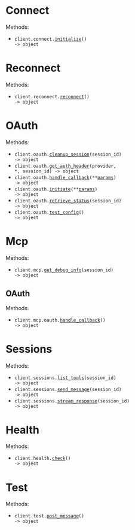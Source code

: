 # Connect

Methods:

- <code title="post /connect">client.connect.<a href="./src/metis/resources/connect.py">initialize</a>() -> object</code>

# Reconnect

Methods:

- <code title="post /reconnect">client.reconnect.<a href="./src/metis/resources/reconnect.py">reconnect</a>() -> object</code>

# OAuth

Methods:

- <code title="delete /oauth/session/{session_id}">client.oauth.<a href="./src/metis/resources/oauth.py">cleanup_session</a>(session_id) -> object</code>
- <code title="get /oauth/auth-header/{session_id}/{provider}">client.oauth.<a href="./src/metis/resources/oauth.py">get_auth_header</a>(provider, \*, session_id) -> object</code>
- <code title="get /oauth/callback">client.oauth.<a href="./src/metis/resources/oauth.py">handle_callback</a>(\*\*<a href="src/metis/types/oauth_handle_callback_params.py">params</a>) -> object</code>
- <code title="post /oauth/initiate">client.oauth.<a href="./src/metis/resources/oauth.py">initiate</a>(\*\*<a href="src/metis/types/oauth_initiate_params.py">params</a>) -> object</code>
- <code title="get /oauth/status/{session_id}">client.oauth.<a href="./src/metis/resources/oauth.py">retrieve_status</a>(session_id) -> object</code>
- <code title="get /oauth/test-config">client.oauth.<a href="./src/metis/resources/oauth.py">test_config</a>() -> object</code>

# Mcp

Methods:

- <code title="get /mcp/debug/{session_id}">client.mcp.<a href="./src/metis/resources/mcp/mcp.py">get_debug_info</a>(session_id) -> object</code>

## OAuth

Methods:

- <code title="get /mcp/oauth/callback">client.mcp.oauth.<a href="./src/metis/resources/mcp/oauth.py">handle_callback</a>() -> object</code>

# Sessions

Methods:

- <code title="get /sessions/{session_id}/tools">client.sessions.<a href="./src/metis/resources/sessions.py">list_tools</a>(session_id) -> object</code>
- <code title="post /sessions/{session_id}/message">client.sessions.<a href="./src/metis/resources/sessions.py">send_message</a>(session_id) -> object</code>
- <code title="get /sessions/{session_id}/stream">client.sessions.<a href="./src/metis/resources/sessions.py">stream_response</a>(session_id) -> object</code>

# Health

Methods:

- <code title="get /health">client.health.<a href="./src/metis/resources/health.py">check</a>() -> object</code>

# Test

Methods:

- <code title="get /test/postmessage">client.test.<a href="./src/metis/resources/test.py">post_message</a>() -> object</code>
